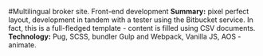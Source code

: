#Multilingual broker site. Front-end development
**Summary:** pixel perfect layout, development in tandem with a tester using the Bitbucket service. In fact, this is a full-fledged template - content is filled using CSV documents.
**Technology:** Pug, SCSS, bundler Gulp and Webpack, Vanilla JS, AOS - animate.